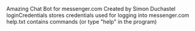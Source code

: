 Amazing Chat Bot for messenger.com
Created by Simon Duchastel
	loginCredentials stores credentials used for logging into messenger.com
	help.txt contains commands (or type "help" in the program)